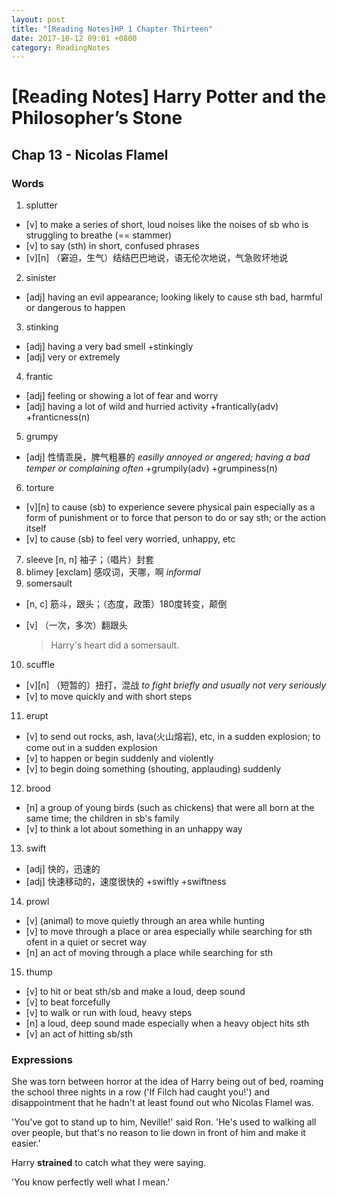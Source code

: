 ```yaml
---
layout: post
title: "[Reading Notes]HP 1 Chapter Thirteen"
date: 2017-10-12 09:01 +0800
category: ReadingNotes
---
```


# [Reading Notes] Harry Potter and the Philosopher’s Stone

## Chap 13 - Nicolas Flamel

### Words

1. splutter
  - [v] to make a series of short, loud noises like the noises of sb who is struggling to breathe (== stammer)
  - [v] to say (sth) in short, confused phrases
  - [v][n] （窘迫，生气）结结巴巴地说，语无伦次地说，气急败坏地说
2. sinister
  - [adj] having an evil appearance; looking likely to cause sth bad, harmful or dangerous to happen
3. stinking
  - [adj] having a very bad smell +stinkingly
  - [adj] very or extremely
4. frantic
  - [adj] feeling or showing a lot of fear and worry
  - [adj] having a lot of wild and hurried activity +frantically(adv) +franticness(n)
5. grumpy
  - [adj] 性情乖戾，脾气粗暴的 *easilly annoyed or angered; having a bad temper or complaining often* +grumpily(adv) +grumpiness(n)
6. torture
  - [v][n] to cause (sb) to experience severe physical pain especially as a form of punishment or to force that person to do or say sth; or the action itself
  - [v] to cause (sb) to feel very worried, unhappy, etc
7. sleeve [n, n] 袖子；（唱片）封套
8. blimey [exclam] 感叹词，天哪，啊 *informal*
9. somersault
  - [n, c] 筋斗，跟头；（态度，政策）180度转变，颠倒
  - [v] （一次，多次）翻跟头

    > Harry's heart did a somersault.

10. scuffle
   - [v][n] （短暂的）扭打，混战 *to fight briefly and usually not very seriously*
   - [v] to move quickly and with short steps
11. erupt
  - [v] to send out rocks, ash, lava(火山熔岩), etc, in a sudden explosion; to come out in a sudden explosion
  - [v] to happen or begin suddenly and violently
  - [v] to begin doing something (shouting, applauding) suddenly
12. brood
  - [n] a group of young birds (such as chickens) that were all born at the same time; the children in sb's family
  - [v] to think a lot about something in an unhappy way
13. swift
  - [adj] 快的，迅速的
  - [adj] 快速移动的，速度很快的 +swiftly +swiftness
14. prowl
  - [v] (animal) to move quietly through an area while hunting
  - [v] to move through a place or area especially while searching for sth ofent in a quiet or secret way
  - [n] an act of moving through a place while searching for sth
15. thump
  - [v] to hit or beat sth/sb and make a loud, deep sound
  - [v] to beat forcefully
  - [v] to walk or run with loud, heavy steps
  - [n] a loud, deep sound made especially when a heavy object hits sth
  - [v] an act of hitting sb/sth

### Expressions

She was torn between horror at the idea of Harry being out of bed, roaming the school three nights in a row ('If Filch had caught you!') and disappointment that he hadn't at least found out who Nicolas Flamel was.

'You've got to stand up to him, Neville!' said Ron. 'He's used to walking all over people, but that's no reason to lie down in front of him and make it easier.'

Harry **strained** to catch what they were saying.

'You know perfectly well what I mean.'
